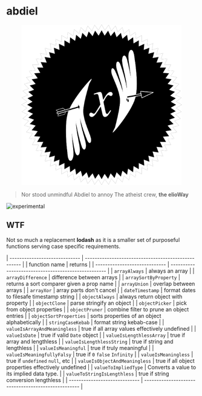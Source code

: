# abdiel

<figure>
  <img src="star.png" alt="">
</figure>

> Nor stood unmindful Abdiel to annoy
> The atheist crew, **the elioWay**

![experimental](/eliosin/icon/devops/experimental/favicon.ico "experimental")

## WTF

Not so much a replacement **lodash** as it is a smaller set of purposeful functions serving case specific requirements.

| ----------------------------- | --------------------------------------------------- |
| function name | returns |
| ----------------------------- | --------------------------------------------------- |
| `arrayAlways` | always an array |
| `arrayDifference` | difference between arrays |
| `arraySortByProperty` | returns a sort comparer given a prop name |
| `arrayUnion` | overlap between arrays |
| `arrayXor` | array parts don't cancel |
| `dateTimestamp` | format dates to filesafe timestamp string |
| `objectAlways` | always return object with property |
| `objectClone` | parse stringify an object |
| `objectPicker` | pick from object properties |
| `objectPruner` | combine filter to prune an object entries |
| `objectSortProperties` | sorts properties of an object alphabetically |
| `stringCaseKebab` | format string kebab-case |
| `valueIsArrayAndMeaningless` | true if all array values effectively undefined |
| `valueIsDate` | true if valid `Date` object |
| `valueIsLengthlessArray` | true if array and lengthless |
| `valueIsLengthlessString` | true if string and lengthless |
| `valueIsMeaningful` | true if truly meaningful |
| `valueIsMeaningfullyFalsy` | true if `0` `false` `Infinity` |
| `valueIsMeaningless` | true if `undefined` `null`, etc |
| `valueIsObjectAndMeaningless` | true if all object properties effectively undefined |
| `valueToImpliedType` | Converts a value to its implied data type. |
| `valueToStringIsLengthless` | true if string conversion lengthless |
| ----------------------------- | --------------------------------------------------- |
